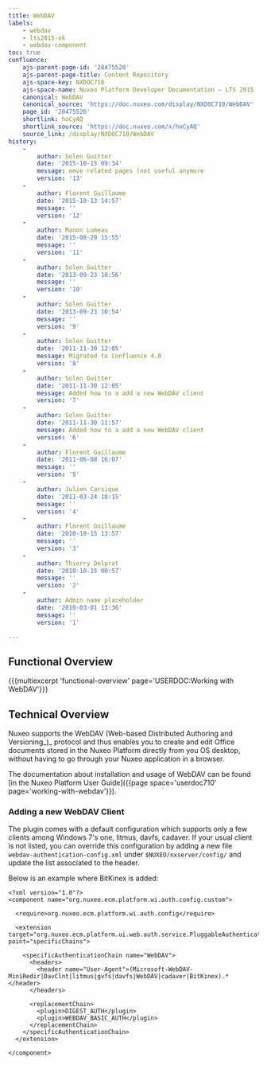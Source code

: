 ```yaml
---
title: WebDAV
labels:
    - webdav
    - lts2015-ok
    - webdav-component
toc: true
confluence:
    ajs-parent-page-id: '28475520'
    ajs-parent-page-title: Content Repository
    ajs-space-key: NXDOC710
    ajs-space-name: Nuxeo Platform Developer Documentation — LTS 2015
    canonical: WebDAV
    canonical_source: 'https://doc.nuxeo.com/display/NXDOC710/WebDAV'
    page_id: '28475526'
    shortlink: hoCyAQ
    shortlink_source: 'https://doc.nuxeo.com/x/hoCyAQ'
    source_link: /display/NXDOC710/WebDAV
history:
    - 
        author: Solen Guitter
        date: '2015-10-15 09:34'
        message: emve related pages (not useful anymore
        version: '13'
    - 
        author: Florent Guillaume
        date: '2015-10-13 14:57'
        message: ''
        version: '12'
    - 
        author: Manon Lumeau
        date: '2015-08-20 15:55'
        message: ''
        version: '11'
    - 
        author: Solen Guitter
        date: '2013-09-23 10:56'
        message: ''
        version: '10'
    - 
        author: Solen Guitter
        date: '2013-09-23 10:54'
        message: ''
        version: '9'
    - 
        author: Solen Guitter
        date: '2011-11-30 12:05'
        message: Migrated to Confluence 4.0
        version: '8'
    - 
        author: Solen Guitter
        date: '2011-11-30 12:05'
        message: Added how to a add a new WebDAV client
        version: '7'
    - 
        author: Solen Guitter
        date: '2011-11-30 11:57'
        message: Added how to a add a new WebDAV client
        version: '6'
    - 
        author: Florent Guillaume
        date: '2011-06-08 16:07'
        message: ''
        version: '5'
    - 
        author: Julien Carsique
        date: '2011-03-24 18:15'
        message: ''
        version: '4'
    - 
        author: Florent Guillaume
        date: '2010-10-15 13:57'
        message: ''
        version: '3'
    - 
        author: Thierry Delprat
        date: '2010-10-15 00:57'
        message: ''
        version: '2'
    - 
        author: Admin name placeholder
        date: '2010-03-01 13:36'
        message: ''
        version: '1'

---
```

## Functional Overview

{{{multiexcerpt 'functional-overview' page='USERDOC:Working with WebDAV'}}}

## Technical Overview

Nuxeo supports the WebDAV (Web-based Distributed Authoring and Versioning_)_ protocol and thus enables you to create and edit Office documents stored in the Nuxeo Platform directly from you OS desktop, without having to go through your Nuxeo application in a browser.

The documentation about installation and usage of WebDAV can be found [in the Nuxeo Platform User Guide]({{page space='userdoc710' page='working-with-webdav'}}).

### Adding a new WebDAV Client

The plugin comes with a default configuration which supports only a few clients among Windows 7's one, litmus, davfs, cadaver. If your usual client is not listed, you can override this configuration by adding a new file `webdav-authentication-config.xml` under `$NUXEO/nxserver/config/` and update the list associated to the header.

Below is an example where BitKinex is added:

```
<?xml version="1.0"?>
<component name="org.nuxeo.ecm.platform.wi.auth.config.custom">

  <require>org.nuxeo.ecm.platform.wi.auth.config</require>

  <extension target="org.nuxeo.ecm.platform.ui.web.auth.service.PluggableAuthenticationService" point="specificChains">

    <specificAuthenticationChain name="WebDAV">
      <headers>
        <header name="User-Agent">(Microsoft-WebDAV-MiniRedir|DavClnt|litmus|gvfs|davfs|WebDAV|cadaver|BitKinex).*</header>
      </headers>

      <replacementChain>
        <plugin>DIGEST_AUTH</plugin>
        <plugin>WEBDAV_BASIC_AUTH</plugin>
      </replacementChain>
    </specificAuthenticationChain>
  </extension>

</component>

```